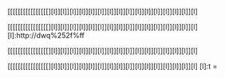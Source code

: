 
[[[[[[[[[[[[[[[[][l]][l]][l]][l]][l]][l]][l]][l]][l]][l]][l]][l]][l]][l]][l]][l]

[[[[[[[[[[[[[[[[][l]][l]][l]][l]][l]][l]][l]][l]][l]][l]][l]][l]][l]][l]][l]][l]
[l]:http://dwq%252f%ff

[[[[[[[[[[[[[[[[][l]][l]][l]][l]][l]][l]][l]][l]][l]][l]][l]][l]][l]][l]][l]][l]

[[[[[[[[[[[[[[[[][l]][l]][l]][l]][l]][l]][l]][l]][l]][l]][l]][l]][l]][l]][l]][l]
[l]:t = 

